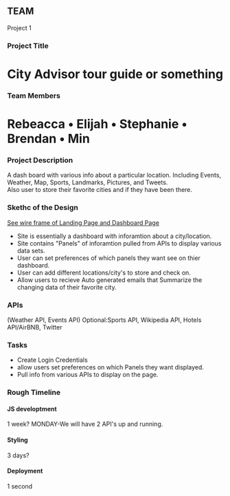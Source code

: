 ## TEAM 
Project 1

### Project Title
# City Advisor tour guide or something

### Team Members
# Rebeacca • Elijah • Stephanie • Brendan • Min

### Project Description
A dash board with various info about a particular location. Including Events, Weather, Map, Sports, Landmarks, Pictures, and Tweets.  
Also user to store their favorite cities and if they have been there. 

### Skethc of the Design
[See wire frame of Landing Page and Dashboard Page](https://drive.google.com/file/d/1-oBXfiJ9c2-8TDEMnMD0eGRKxSTQpHhM/view?usp=sharing)
* Site is essentially a dashboard with inforamtion about a city/location.
* Site contains "Panels" of inforamtion pulled from APIs to display various data sets. 
* User can set preferences of which panels they want see on thier dashboard. 
* User can add different locations/city's to store and check on. 
* Allow users to recieve Auto generated emails that Summarize the changing data of their favorite city. 

### APIs
(Weather API, Events API)  Optional:Sports API, Wikipedia API, Hotels API/AirBNB, Twitter

### Tasks
* Create Login Credentials
* allow users set preferences on which Panels they want displayed. 
* Pull info from various APIs to display on the page. 

### Rough Timeline

#### JS developtment
1 week?
MONDAY-We will have 2 API's up and running.


#### Styling
3 days?

#### Deployment
1 second
